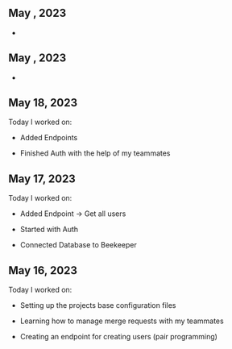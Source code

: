 ## May , 2023

-

## May , 2023

-

## May 18, 2023

Today I worked on:

- Added Endpoints

- Finished Auth with the help of my teammates

## May 17, 2023

Today I worked on:

- Added Endpoint -> Get all users

- Started with Auth

- Connected Database to Beekeeper

## May 16, 2023

Today I worked on:

- Setting up the projects base configuration files

- Learning how to manage merge requests with my teammates

- Creating an endpoint for creating users
  (pair programming)
